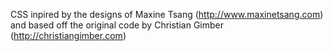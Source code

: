 CSS inpired by the designs of Maxine Tsang (http://www.maxinetsang.com) and based off the original code by Christian Gimber (http://christiangimber.com) 

